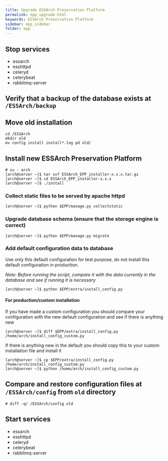 ```yaml
---
title: Upgrade ESSArch Preservation Platform
permalink: epp_upgrade.html
keywords: ESSArch Preservation Platform
sidebar: epp_sidebar
folder: epp
---
```


## Stop services
* essarch
* esshttpd
* celeryd
* celerybeat
* rabbitmq-server

## Verify that a backup of the database exists at `/ESSArch/backup`

## Move old installation

    cd /ESSArch
    mkdir old
    mv config install install*.log pd old/

## Install new ESSArch Preservation Platform

    # su - arch
    [arch@server ~]$ tar xvf ESSArch_EPP_installer-x.x.x.tar.gz
    [arch@server ~]$ cd ESSArch_EPP_installer-x.x.x
    [arch@server ~]$ ./install


### Collect static files to be served by apache httpd

    [arch@server ~]$ python $EPP/manage.py collectstatic

### Upgrade database schema (ensure that the storage engine is correct)

    [arch@server ~]$ python $EPP/manage.py migrate

### Add default configuration data to database
Use only this default configuration for test purpose, do not install this default configuration in production.


*Note: Before running the script, compare it with the data currently in the database and see if running it is necessary*

    [arch@server ~]$ python $EPP/extra/install_config.py

#### For production/custom installation
If you have made a custom configuration you should compare your configuration
with the new default configuration and see if there is anything new

    [arch@server ~]$ diff $EPP/extra/install_config.py /home/arch/install_config_custom.py

If there is anything new in the default you should copy this to your custom installation file and install it

    [arch@server ~]$ cp $EPP/extra/install_config.py /home/arch/install_config_custom.py
    [arch@server ~]$ python /home/arch/install_config_custom.py

## Compare and restore configuration files at `/ESSArch/config` from `old` directory
    # diff -qr /ESSArch/config old

## Start services

* essarch
* esshttpd
* celeryd
* celerybeat
* rabbitmq-server
